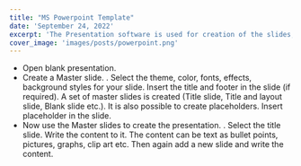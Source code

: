 ```yaml
---
title: "MS Powerpoint Template"
date: 'September 24, 2022'
excerpt: 'The Presentation software is used for creation of the slides, and to display the information in the form of presentation of slides. Presentation software are easy to use and provide an alternative to other older types of visual aids like hand-drawn slides, blackboards, whiteboards, posters, pamphlets, handouts, or overhead transparencies. A presentation software provide tools like editor that allow insertion and formatting of text, and, methods for inserting and manipulating graphic images along with sound and visual effects. The presenter and the participants, both benefit from the Presentation software. It provides an easier access to presenter’s ideas and provides the participants with visual information in addition to the talk'
cover_image: 'images/posts/powerpoint.png'
---
```


- Open blank presentation.   <New> <Create>
- Create a Master slide. <View> <Presentation Views> <Slide Master>. Select the theme, color, fonts, effects, background styles for your slide. Insert the title and footer in the slide (if required). A set of master slides is created (Title slide, Title and layout slide, Blank slide etc.). It is also possible to create placeholders. Insert placeholder in the slide.
- Now use the Master slides to create the presentation. <Home> <Slides> <New Slide>. Select the title slide. Write the content to it. The content can be text as bullet points, pictures, graphs, clip art etc. Then again add a new slide and write the content.
